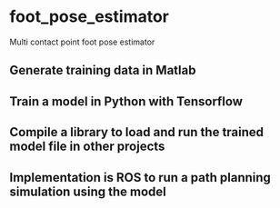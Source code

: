 # foot_pose_estimator

Multi contact point foot pose estimator

## Generate training data in Matlab

## Train a model in Python with Tensorflow

## Compile a library to load and run the trained model file in other projects

## Implementation is ROS to run a path planning simulation using the model


